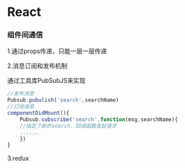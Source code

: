 # React

### 组件间通信

1.通过props传递，只能一层一层传递

2.消息订阅和发布机制

通过工具库PubSubJS来实现

```js
//发布消息
Pubsub.pubulish('search',searchName)
//订阅消息
componentDidMount(){
	Pubsub.subscribe('search',function(msg,searchName){
	//指定了新的search，回调函数发起请求
	......
	})
}
```

3.redux

